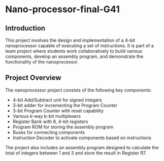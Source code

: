 # Nano-processor-final-G41
## Introduction

This project involves the design and implementation of a 4-bit nanoprocessor capable of executing a set of instructions. It is part of a team project where students work collaboratively to build various components, develop an assembly program, and demonstrate the functionality of the nanoprocessor.

## Project Overview

The nanoprocessor project consists of the following key components:
- 4-bit Add/Subtract unit for signed integers
- 3-bit adder for incrementing the Program Counter
- 3-bit Program Counter with reset capability
- Various k-way b-bit multiplexers
- Register Bank with 8, 4-bit registers
- Program ROM for storing the assembly program
- Buses for connecting components
- Instruction Decoder to activate components based on instructions

The project also includes an assembly program designed to calculate the total of integers between 1 and 3 and store the result in Register R7.
